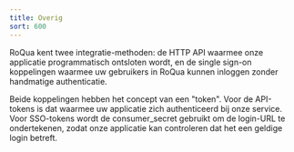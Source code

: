 ```yaml
---
title: Overig
sort: 600
---
```


RoQua kent twee integratie-methoden: de HTTP API waarmee onze applicatie
programmatisch ontsloten wordt, en de single sign-on koppelingen waarmee uw
gebruikers in RoQua kunnen inloggen zonder handmatige authenticatie.

Beide koppelingen hebben het concept van een "token". Voor de API-tokens is dat
waarmee uw applicatie zich authenticeerd bij onze service. Voor SSO-tokens wordt
de consumer_secret gebruikt om de login-URL te ondertekenen, zodat onze
applicatie kan controleren dat het een geldige login betreft.
